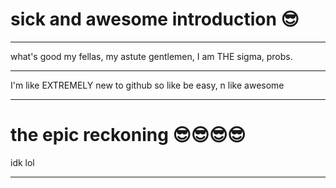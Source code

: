 
<h1> sick and awesome introduction 😎</h1>
<hr>
what's good my fellas, my astute gentlemen, I am THE sigma, probs.
<hr>
I'm like EXTREMELY new to github so like be easy, n like awesome
<hr>
<h1> the epic reckoning 😎😎😎😎</h1>
<p> idk lol</p>
<hr>
